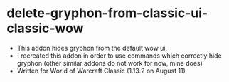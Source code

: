 # delete-gryphon-from-classic-ui-classic-wow

- This addon hides gryphon from the default wow ui, 
- I recreated this addon in order to use commands which correctly hide gryphon (other similar addons do not work for now, mine does)
- Written for World of Warcraft Classic (1.13.2 on August 11)
